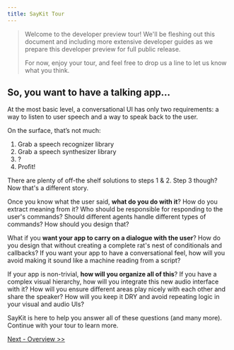 ```yaml
---
title: SayKit Tour
---
```


> Welcome to the developer preview tour! We'll be fleshing out this document and including more extensive developer guides as we prepare this developer preview for full public release.
> 
> For now, enjoy your tour, and feel free to drop us a line to let us know what you think.

## So, you want to have a talking app...

At the most basic level, a conversational UI has only two requirements: a way to listen to user speech and a way to speak back to the user.

On the surface, that’s not much:

1. Grab a speech recognizer library
2. Grab a speech synthesizer library
3. ?
4. Profit!

There are plenty of off-the shelf solutions to steps 1 & 2. Step 3 though? Now that's a different story. 

Once you know what the user said, **what do you do with it**? How do you extract meaning from it? Who should be responsible for responding to the user's commands? Should different agents handle different types of commands? How should you design that?

What if you **want your app to carry on a dialogue with the user**? How do you design that without creating a complete rat's nest of conditionals and callbacks? If you want your app to have a conversational feel, how will you avoid making it sound like a machine reading from a script?

If your app is non-trivial, **how will you organize all of this**? If you have a complex visual hierarchy, how will you integrate this new audio interface with it? How will you ensure different areas play nicely with each other and share the speaker? How will you keep it DRY and avoid repeating logic in your visual and audio UIs?

SayKit is here to help you answer all of these questions (and many more). Continue with your tour to learn more.

[Next - Overview >>](./01-overview.md)
